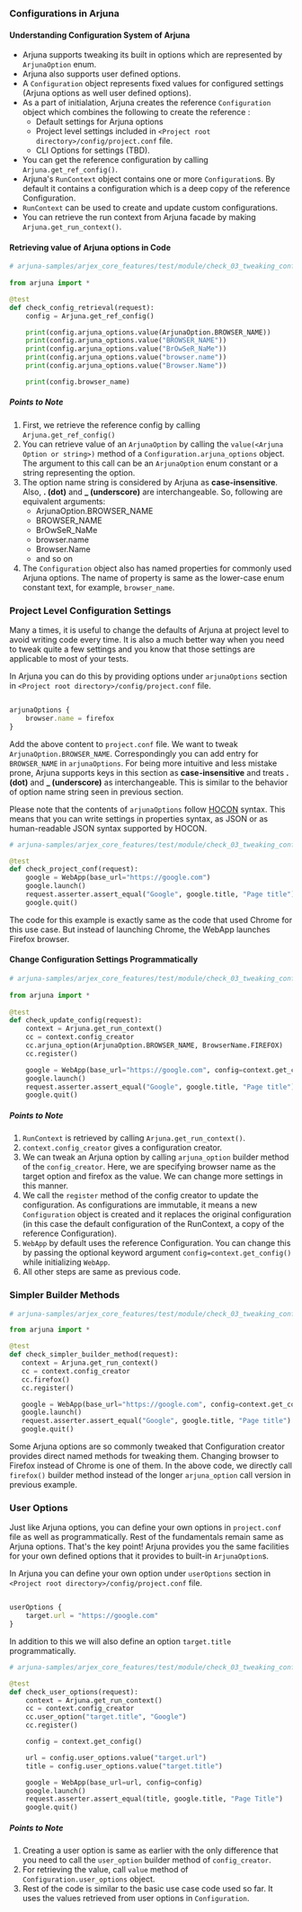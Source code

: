 ### Configurations in Arjuna

#### Understanding Configuration System of Arjuna
- Arjuna supports tweaking its built in options which are represented by `ArjunaOption` enum. 
- Arjuna also supports user defined options.
- A `Configuration` object represents fixed values for configured settings (Arjuna options as well user defined options).
- As a part of initialation, Arjuna creates the reference `Configuration` object which combines the following to create the reference :
    - Default settings for Arjuna options
    - Project level settings included in `<Project root directory>/config/project.conf` file.
    - CLI Options for settings (TBD).
- You can get the reference configuration by calling `Arjuna.get_ref_config()`.
- Arjuna's `RunContext` object contains one or more `Configuration`s. By default it contains a configuration which is a deep copy of the reference Configuration.
- `RunContext` can be used to create and update custom configurations.
- You can retrieve the run context from Arjuna facade by making `Arjuna.get_run_context()`.

#### Retrieving value of Arjuna options in Code

```python
# arjuna-samples/arjex_core_features/test/module/check_03_tweaking_config.py
 
from arjuna import *

@test
def check_config_retrieval(request):
    config = Arjuna.get_ref_config()

    print(config.arjuna_options.value(ArjunaOption.BROWSER_NAME))
    print(config.arjuna_options.value("BROWSER_NAME"))
    print(config.arjuna_options.value("BrOwSeR_NaMe"))
    print(config.arjuna_options.value("browser.name"))
    print(config.arjuna_options.value("Browser.Name"))

    print(config.browser_name)
 ```

##### Points to Note
1. First, we retrieve the reference config by calling `Arjuna.get_ref_config()`
2. You can retrieve value of an `ArjunaOption` by calling the `value(<Arjuna Option or string>)` method of a `Configuration.arjuna_options` object. The argument to this call can be an `ArjunaOption` enum constant or a string representing the option. 
3. The option name string is considered by Arjuna as **case-insensitive**. Also, **. (dot)** and **_ (underscore)** are interchangeable. So, following are equivalent arguments:
    - ArjunaOption.BROWSER_NAME
    - BROWSER_NAME
    - BrOwSeR_NaMe
    - browser.name
    - Browser.Name
    - and so on
4. The `Configuration` object also has named properties for commonly used Arjuna options. The name of property is same as the lower-case enum constant text, for example, `browser_name`.

### Project Level Configuration Settings

Many a times, it is useful to change the defaults of Arjuna at project level to avoid writing code every time. It is also a much better way when you need to tweak quite a few settings and you know that those settings are applicable to most of your tests.

In Arjuna you can do this by providing options under `arjunaOptions` section in `<Project root directory>/config/project.conf` file.

```javascript

arjunaOptions {
    browser.name = firefox
}
```

Add the above content to `project.conf` file. We want to tweak `ArjunaOption.BROWSER_NAME`. Correspondingly you can add entry for `BROWSER_NAME` in `arjunaOptions`. For being more intuitive and less mistake prone, Arjuna supports keys in this section as **case-insensitive** and treats **. (dot)** and **_ (underscore)** as interchangeable. This is similar to the behavior of option name string seen in previous section.

Please note that the contents of `arjunaOptions` follow [HOCON](https://github.com/lightbend/config/blob/master/HOCON.md) syntax. This means that you can write settings in properties syntax, as JSON or as human-readable JSON syntax supported by HOCON.

```python
# arjuna-samples/arjex_core_features/test/module/check_03_tweaking_config.py

@test
def check_project_conf(request):
    google = WebApp(base_url="https://google.com")
    google.launch()
    request.asserter.assert_equal("Google", google.title, "Page title")
    google.quit()

```

The code for this example is exactly same as the code that used Chrome for this use case. But instead of launching Chrome, the WebApp launches Firefox browser.

#### Change Configuration Settings Programmatically
  
```python
# arjuna-samples/arjex_core_features/test/module/check_03_tweaking_config.py
 
from arjuna import *
 
@test
def check_update_config(request):
    context = Arjuna.get_run_context()
    cc = context.config_creator
    cc.arjuna_option(ArjunaOption.BROWSER_NAME, BrowserName.FIREFOX)
    cc.register()

    google = WebApp(base_url="https://google.com", config=context.get_config())
    google.launch()
    request.asserter.assert_equal("Google", google.title, "Page title")
    google.quit()
```
   
##### Points to Note
1. `RunContext` is retrieved by calling `Arjuna.get_run_context()`.
2. `context.config_creator` gives a configuration creator.
3. We can tweak an Arjuna option by calling `arjuna_option` builder method of the `config_creator`. Here, we are specifying browser name as the target option and firefox as the value. We can change more settings in this manner.  
4. We call the `register` method of the config creator to update the configuration. As configurations are immutable, it means a new `Configuration` object is created and it replaces the original configuration (in this case the default configuration of the RunContext, a copy of the reference Configuration).
5. `WebApp` by default uses the reference Configuration. You can change this by passing the optional keyword argument `config=context.get_config()` while initializing `WebApp`.
6. All other steps are same as previous code.

### Simpler Builder Methods
 
 ```python
 # arjuna-samples/arjex_core_features/test/module/check_03_tweaking_config.py
 
 from arjuna import *
 
 @test
def check_simpler_builder_method(request):
    context = Arjuna.get_run_context()
    cc = context.config_creator
    cc.firefox()
    cc.register()

    google = WebApp(base_url="https://google.com", config=context.get_config())
    google.launch()
    request.asserter.assert_equal("Google", google.title, "Page title")
    google.quit()
 ```

Some Arjuna options are so commonly tweaked that Configuration creator provides direct named methods for tweaking them. Changing browser to Firefox instead of Chrome is one of them. In the above code, we directly call `firefox()` builder method instead of the longer `arjuna_option` call version in previous example.


### User Options

Just like Arjuna options, you can define your own options in `project.conf` file as well as programmatically. Rest of the fundamentals remain same as Arjuna options. That's the key point! Arjuna provides you the same facilities for your own defined options that it provides to built-in `ArjunaOption`s.

In Arjuna you can define your own option under `userOptions` section in `<Project root directory>/config/project.conf` file.

```javascript

userOptions {
    target.url = "https://google.com"
}
```

In addition to this we will also define an option `target.title` programmatically.

```python
# arjuna-samples/arjex_core_features/test/module/check_03_tweaking_config.py

@test
def check_user_options(request):
    context = Arjuna.get_run_context()
    cc = context.config_creator
    cc.user_option("target.title", "Google")
    cc.register()

    config = context.get_config()

    url = config.user_options.value("target.url")
    title = config.user_options.value("target.title")

    google = WebApp(base_url=url, config=config)
    google.launch()
    request.asserter.assert_equal(title, google.title, "Page Title")
    google.quit()
```

##### Points to Note
1. Creating a user option is same as earlier with the only difference that you need to call the `user_option` builder method of `config_creator`.
2. For retrieving the value, call `value` method of `Configuration.user_options` object.
3. Rest of the code is similar to the basic use case code used so far. It uses the values retrieved from user options in `Configuration`.

